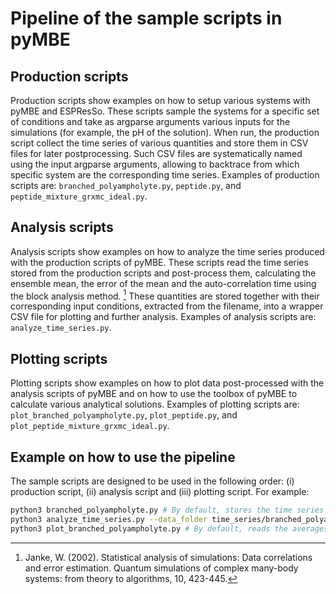 # Pipeline of the sample scripts in pyMBE

## Production scripts
Production scripts show examples on how to setup various systems with pyMBE and ESPResSo.
These scripts sample the systems for a specific set of conditions and take as argparse arguments various inputs for the simulations (for example, the pH of the solution).
When run, the production script collect the time series of various quantities and store them in CSV files for later postprocessing.
Such CSV files are systematically named using the input argparse arguments, allowing to backtrace from which specific system are the corresponding time series.
Examples of production scripts are: `branched_polyampholyte.py`, `peptide.py`, and `peptide_mixture_grxmc_ideal.py`. 

## Analysis scripts
Analysis scripts show examples on how to analyze the time series produced with the production scripts of pyMBE.
These scripts read the time series stored from the production scripts and post-process them, calculating the ensemble mean, the error of the mean and the auto-correlation time using the block analysis method. [^1]
These quantities are stored together with their corresponding input conditions, extracted from the filename, into a wrapper CSV file for plotting and further analysis.
Examples of analysis scripts are: `analyze_time_series.py`. 

## Plotting scripts
Plotting scripts show examples on how to plot data post-processed with the analysis scripts of pyMBE and on how to use the toolbox of pyMBE to calculate various analytical solutions.
Examples of plotting scripts are: `plot_branched_polyampholyte.py`, `plot_peptide.py`, and `plot_peptide_mixture_grxmc_ideal.py`.

[^1]: Janke, W. (2002). Statistical analysis of simulations: Data correlations and error estimation. Quantum simulations of complex many-body systems: from theory to algorithms, 10, 423-445. 

## Example on how to use the pipeline
The sample scripts are designed to be used in the following order: (i) production script, (ii) analysis script and (iii) plotting script. For example:
```bash
python3 branched_polyampholyte.py # By default, stores the time series in `time_series/branched_polyampholyte`
python3 analyze_time_series.py --data_folder time_series/branched_polyampholyte # by default, stores the post-processed data in `time_series/branched_polyampholyte/analyzed_data.csv`
python3 plot_branched_polyampholyte.py # By default, reads the averages data in `time_series/branched_polyampholyte/analyzed_data.csv`
```